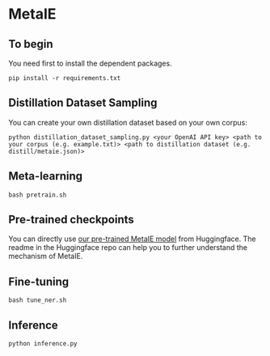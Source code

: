 # MetaIE

## To begin
You need first to install the dependent packages.
```
pip install -r requirements.txt
```

## Distillation Dataset Sampling
You can create your own distillation dataset based on your own corpus:
```
python distillation_dataset_sampling.py <your OpenAI API key> <path to your corpus (e.g. example.txt)> <path to distillation dataset (e.g. distill/metaie.json)>
```

## Meta-learning
```
bash pretrain.sh
```

## Pre-trained checkpoints
You can directly use [our pre-trained MetaIE model](https://huggingface.co/KomeijiForce/roberta-large-metaie) from Huggingface. The readme in the Huggingface repo can help you to further understand the mechanism of MetaIE.

## Fine-tuning
```
bash tune_ner.sh
```

## Inference
```
python inference.py
```

